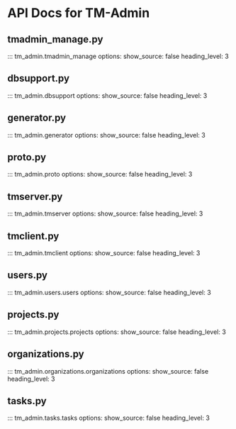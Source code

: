 # API Docs for TM-Admin

## tmadmin_manage.py

::: tm_admin.tmadmin_manage
options:
show_source: false
heading_level: 3

## dbsupport.py

::: tm_admin.dbsupport
options:
show_source: false
heading_level: 3

## generator.py

::: tm_admin.generator
options:
show_source: false
heading_level: 3

## proto.py

::: tm_admin.proto
options:
show_source: false
heading_level: 3

## tmserver.py

::: tm_admin.tmserver
options:
show_source: false
heading_level: 3

## tmclient.py

::: tm_admin.tmclient
options:
show_source: false
heading_level: 3

## users.py

::: tm_admin.users.users
options:
show_source: false
heading_level: 3

## projects.py

::: tm_admin.projects.projects
options:
show_source: false
heading_level: 3

## organizations.py

::: tm_admin.organizations.organizations
options:
show_source: false
heading_level: 3

## tasks.py

::: tm_admin.tasks.tasks
options:
show_source: false
heading_level: 3
